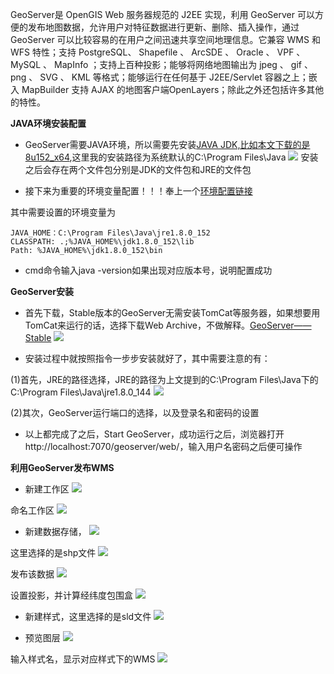 <!-- ---
title: GeoServer安装与配置
date: 2017-08-31
tags: GeoServer
--- -->

GeoServer是 OpenGIS Web 服务器规范的 J2EE 实现，利用 GeoServer 可以方便的发布地图数据，允许用户对特征数据进行更新、删除、插入操作，通过 GeoServer 可以比较容易的在用户之间迅速共享空间地理信息。它兼容 WMS 和 WFS 特性；支持 PostgreSQL、 Shapefile 、 ArcSDE 、 Oracle 、 VPF 、 MySQL 、 MapInfo ；支持上百种投影；能够将网络地图输出为 jpeg 、 gif 、 png 、 SVG 、 KML 等格式；能够运行在任何基于 J2EE/Servlet 容器之上；嵌入 MapBuilder 支持 AJAX 的地图客户端OpenLayers；除此之外还包括许多其他的特性。

**JAVA环境安装配置**

* GeoServer需要JAVA环境，所以需要先安装[JAVA JDK,比如本文下载的是8u152_x64](http://www.oracle.com/technetwork/java/javase/downloads/jdk8-downloads-2133151.html),这里我的安装路径为系统默认的C:\Program Files\Java
![](../images/2017-08-31/20170831image1.png)
安装之后会存在两个文件包分别是JDK的文件包和JRE的文件包

* 接下来为重要的环境变量配置！！！奉上一个[环境配置链接](http://blog.csdn.net/tiantang_1986/article/details/53894947)

其中需要设置的环境变量为

```
JAVA_HOME：C:\Program Files\Java\jre1.8.0_152
CLASSPATH: .;%JAVA_HOME%\jdk1.8.0_152\lib
Path: %JAVA_HOME%\jdk1.8.0_152\bin
```

* cmd命令输入java -version如果出现对应版本号，说明配置成功

**GeoServer安装**

* 首先下载，Stable版本的GeoServer无需安装TomCat等服务器，如果想要用TomCat来运行的话，选择下载Web Archive，不做解释。[GeoServer——Stable](http://geoserver.org/download/)
![](../images/2017-08-31/20170831image2.png)

* 安装过程中就按照指令一步步安装就好了，其中需要注意的有：

(1)首先，JRE的路径选择，JRE的路径为上文提到的C:\Program Files\Java下的C:\Program Files\Java\jre1.8.0_144
![](../images/2017-08-31/20170831image3.png)

(2)其次，GeoServer运行端口的选择，以及登录名和密码的设置

* 以上都完成了之后，Start GeoServer，成功运行之后，浏览器打开http://localhost:7070/geoserver/web/，输入用户名密码之后便可操作

**利用GeoServer发布WMS**

* 新建工作区
![](../images/2017-08-31/20171130image1.png)

命名工作区
![](../images/2017-08-31/20171130image2.png)

* 新建数据存储，
![](../images/2017-08-31/20171130image3.png)

这里选择的是shp文件
![](../images/2017-08-31/20171130image4.png)

发布该数据
![](../images/2017-08-31/20171130image5.png)

设置投影，并计算经纬度包围盒
![](../images/2017-08-31/20171130image6.png)

* 新建样式，这里选择的是sld文件
![](../images/2017-08-31/20171130image7.png)

* 预览图层
![](../images/2017-08-31/20171130image8.png)

输入样式名，显示对应样式下的WMS
![](../images/2017-08-31/20171130image9.png)
                

